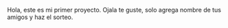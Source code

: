   Hola, este es mi primer proyecto. Ojala te guste, solo agrega nombre de tus amigos y haz el sorteo. 
